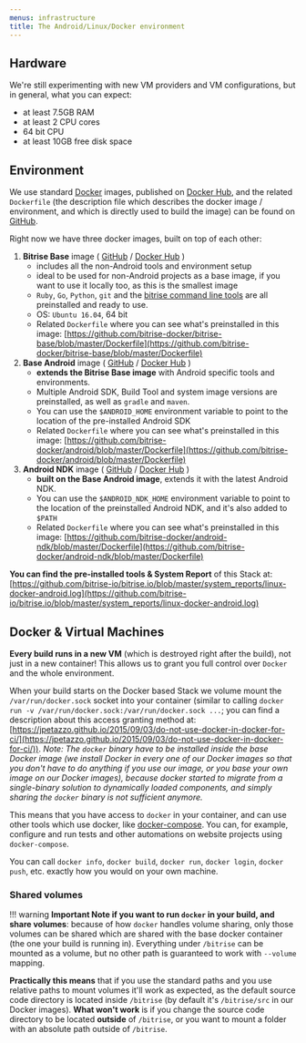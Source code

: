 ```yaml
---
menus: infrastructure
title: The Android/Linux/Docker environment
---
```

## Hardware

We're still experimenting with new VM providers and VM configurations, but in general, what you can expect:

* at least 7.5GB RAM
* at least 2 CPU cores
* 64 bit CPU
* at least 10GB free disk space

## Environment

We use standard [Docker](http://www.docker.com) images, published on [Docker Hub](https://hub.docker.com),
and the related `Dockerfile` (the description file which describes the docker image / environment,
and which is directly used to build the image) can be found on [GitHub](https://github.com/bitrise-docker).

Right now we have three docker images, built on top of each other:

1. __Bitrise Base__ image ( [GitHub](https://github.com/bitrise-docker/bitrise-base) / [Docker Hub](https://hub.docker.com/r/bitriseio/docker-bitrise-base/) )
    * includes all the non-Android tools and environment setup
    * ideal to be used for non-Android projects as a base image, if you want to use it locally too, as this is
      the smallest image
    * `Ruby`, `Go`, `Python`, `git` and the [bitrise command line tools](https://www.bitrise.io/cli) are all preinstalled and ready to use.
    * OS: `Ubuntu 16.04`, 64 bit
    * Related `Dockerfile` where you can see what's preinstalled in this image:
      [https://github.com/bitrise-docker/bitrise-base/blob/master/Dockerfile](https://github.com/bitrise-docker/bitrise-base/blob/master/Dockerfile)
2. __Base Android__ image (  [GitHub](https://github.com/bitrise-docker/android) / [Docker Hub](https://hub.docker.com/r/bitriseio/docker-android/) )
    * __extends the Bitrise Base image__ with Android specific tools and environments.
    * Multiple Android SDK, Build Tool and system image versions are preinstalled, as well as `gradle` and `maven`.
    * You can use the `$ANDROID_HOME` environment variable to point to the location of the pre-installed Android SDK
    * Related `Dockerfile` where you can see what's preinstalled in this image:
      [https://github.com/bitrise-docker/android/blob/master/Dockerfile](https://github.com/bitrise-docker/android/blob/master/Dockerfile)
3. __Android NDK__ image (  [GitHub](https://github.com/bitrise-docker/android-ndk) / [Docker Hub](https://hub.docker.com/r/bitriseio/android-ndk/) )
    * __built on the Base Android image__, extends it with the latest Android NDK.
    * You can use the `$ANDROID_NDK_HOME` environment variable to point to the location of the preinstalled Android NDK, and it's also added to `$PATH`
    * Related `Dockerfile` where you can see what's preinstalled in this image:
      [https://github.com/bitrise-docker/android-ndk/blob/master/Dockerfile](https://github.com/bitrise-docker/android-ndk/blob/master/Dockerfile)

**You can find the pre-installed tools & System Report** of this Stack at:
[https://github.com/bitrise-io/bitrise.io/blob/master/system_reports/linux-docker-android.log](https://github.com/bitrise-io/bitrise.io/blob/master/system_reports/linux-docker-android.log)


## Docker & Virtual Machines

__Every build runs in a new VM__ (which is destroyed right after the build),
not just in a new container! This allows us to grant you full control over `Docker`
and the whole environment.

When your build starts on the Docker based Stack we volume mount the `/var/run/docker.sock` socket
into your container (similar to calling `docker run -v /var/run/docker.sock:/var/run/docker.sock ...`;
you can find a description about this access granting method at:
[https://jpetazzo.github.io/2015/09/03/do-not-use-docker-in-docker-for-ci/](https://jpetazzo.github.io/2015/09/03/do-not-use-docker-in-docker-for-ci/)).
_Note: The `docker` binary have to be installed inside the base Docker image
(we install Docker in every one of our Docker images so that you don't have to do anything if you use our image,
or you base your own image on our Docker images),
because docker started to migrate from a single-binary solution to dynamically loaded components,
and simply sharing the `docker` binary is not sufficient anymore._

This means that you have access to `docker` in your container, and can use other tools which use docker,
like [docker-compose](https://docs.docker.com/compose).
You can, for example, configure and run tests and other automations on website projects using `docker-compose`.

You can call `docker info`, `docker build`, `docker run`, `docker login`, `docker push`,
etc. exactly how you would on your own machine.


### Shared volumes

!!! warning
    __Important Note if you want to run `docker` in your build, and share volumes__: because of how `docker` handles volume sharing,
    only those volumes can be shared which are shared with the base docker container (the one your build is running in).
    Everything under `/bitrise` can be mounted as a volume, but no other path is guaranteed to work with `--volume` mapping.

__Practically this means__ that if you use the standard paths and you use relative paths to mount volumes it'll work as expected,
as the default source code directory is located inside `/bitrise` (by default it's `/bitrise/src` in our Docker images).
__What won't work__ is if you change the source code directory to be located __outside__ of `/bitrise`,
or you want to mount a folder with an absolute path outside of `/bitrise`.
